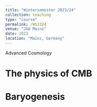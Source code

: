 ```yaml
---
title: "Wintersemester 2023/24"
collection: teaching
type: "course"
permalink: /WS2324
venue: "JGU Mainz"
date: 2023
location: "Mainz, Germany"
---
```


Advanced Cosmology 

The physics of CMB
======

Baryogenesis
======


